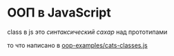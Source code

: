 # ООП в JavaScript

class в js это *синтаксический сахар* над прототипами

то что написано в [oop-examples/cats-classes.js](oop-examples/cats-classes.js)